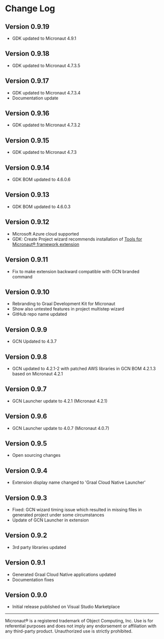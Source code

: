 # Change Log

## Version 0.9.19
* GDK updated to Micronaut 4.9.1

## Version 0.9.18
* GDK updated to Micronaut 4.7.3.5

## Version 0.9.17
* GDK updated to Micronaut 4.7.3.4
* Documentation update

## Version 0.9.16
* GDK updated to Micronaut 4.7.3.2

## Version 0.9.15
* GDK updated to Micronaut 4.7.3

## Version 0.9.14
* GDK BOM updated to 4.6.0.6

## Version 0.9.13
* GDK BOM updated to 4.6.0.3

## Version 0.9.12
* Microsoft Azure cloud supported
* GDK: Create Project wizard recommends installation of [Tools for Micronaut® framework extension](https://marketplace.visualstudio.com/items?itemName=oracle-labs-graalvm.micronaut-tools)

## Version 0.9.11
* Fix to make extension backward compatible with GCN branded command

## Version 0.9.10
* Rebranding to Graal Development Kit for Micronaut
* Show also untested features in project multistep wizard
* GitHub repo name updated

## Version 0.9.9
* GCN Updated to 4.3.7

## Version 0.9.8
* GCN updated to 4.2.1-2 with patched AWS libraries in GCN BOM 4.2.1.3 based on Micronaut 4.2.1

## Version 0.9.7
* GCN Launcher update to 4.2.1 (Micronaut 4.2.1)

## Version 0.9.6
* GCN Launcher update to 4.0.7 (Micronaut 4.0.7)

## Version 0.9.5
* Open sourcing changes

## Version 0.9.4
* Extension display name changed to 'Graal Cloud Native Launcher'

## Version 0.9.3
* Fixed: GCN wizard timing issue which resulted in missing files in generated project under some circumstances
* Update of GCN Launcher in extension

## Version 0.9.2
* 3rd party libraries updated

## Version 0.9.1
* Generated Graal Cloud Native applications updated
* Documentation fixes

## Version 0.9.0
* Initial release published on Visual Studio Marketplace

---
Micronaut&reg; is a registered trademark of Object Computing, Inc. Use is for referential purposes and does not imply any endorsement or affiliation with any third-party product. Unauthorized use is strictly prohibited.